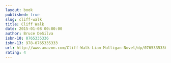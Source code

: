 ```yaml
---
layout: book
published: true
slug: cliff-walk
title: Cliff Walk
date: 2015-01-08 00:00:00
author: Bruce DeSilva
isbn-10: 0765335336
isbn-13: 978-0765335333
url: http://www.amazon.com/Cliff-Walk-Liam-Mulligan-Novel/dp/0765335336/ref=sr_1_1?s=books&ie=UTF8&qid=1434745061&sr=1-1&keywords=cliff+walk
rating: 4
---
```

